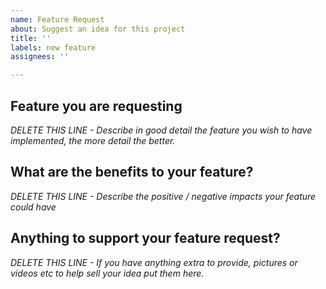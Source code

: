 ```yaml
---
name: Feature Request
about: Suggest an idea for this project
title: ''
labels: new feature
assignees: ''

---
```


<h2>Feature you are requesting</h2>

*DELETE THIS LINE - Describe in good detail the feature you wish to have implemented, the more detail the better.*

<h2>What are the benefits to your feature?</h2>

*DELETE THIS LINE - Describe the positive / negative impacts your feature could have*

<h2>Anything to support your feature request?</h2>

*DELETE THIS LINE - If you have anything extra to provide, pictures or videos etc to help sell your idea put them here.*
